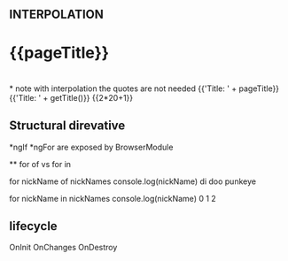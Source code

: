 ## INTERPOLATION

<h1>{{pageTitle}}</h1>
<h1 innerText={{pageTitl}}></h1>  * note with interpolation the quotes are not needed
{{'Title: ' + pageTitle}}
{{'Title: ' + getTitle()}}
{{2*20+1}}

## Structural direvative

*ngIf *ngFor are exposed by BrowserModule

** for of vs for in

for nickName of nickNames
console.log(nickName)
di doo punkeye

for nickName in nickNames
console.log(nickName)
0 1 2

## lifecycle

OnInit
OnChanges
OnDestroy